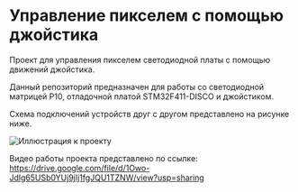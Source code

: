 # Управление пикселем с помощью джойстика
Проект для управления пикселем светодиодной платы с помощью движений джойстика.

Данный репозиторий предназначен для работы со светодиодной матрицей P10, отладочной платой STM32F411-DISCO и джойстиком.

Схема подключений устройств друг с другом представлено на рисунке ниже.

![Иллюстрация к проекту]([https://github.com/Ignanastya/p10_joystick_control/Princip_schem.png])

Видео работы проекта представлено по ссылке: https://drive.google.com/file/d/1Owo-Jdlg65USb0YUj9jIj1fgJQU1TZNW/view?usp=sharing
